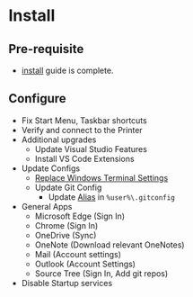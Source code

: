 # Install

## Pre-requisite

* [install](install.md) guide is complete.

## Configure

* Fix Start Menu, Taskbar shortcuts
* Verify and connect to the Printer
* Additional upgrades
  * Update Visual Studio Features
  * Install VS Code Extensions
* Update Configs
  * [Replace Windows Terminal Settings](WindowsTerminal/settings.json)
  * Update Git Config
    * Update [Alias](git\alias) in `%user%\.gitconfig`
* General Apps
  * Microsoft Edge (Sign In)
  * Chrome (Sign In)
  * OneDrive (Sync)
  * OneNote (Download relevant OneNotes)
  * Mail (Account settings)
  * Outlook (Account Settings)
  * Source Tree (Sign In, Add git repos)
* Disable Startup services